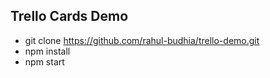 
## Trello Cards Demo

- git clone https://github.com/rahul-budhia/trello-demo.git
- npm install
- npm start
